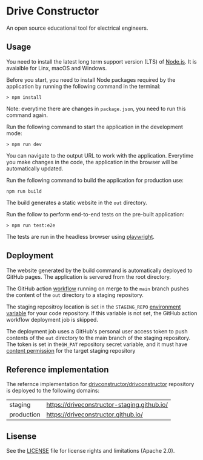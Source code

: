# Drive Constructor

An open source educational tool for electrical engineers.

## Usage

You need to install the latest long term support version (LTS) of [Node.js](https://nodejs.org/en). It is avaialble for Linx, macOS and Windows.

Before you start, you need to install Node packages required by the application by running the following command in the terminal:

    > npm install

Note: everytime there are changes in `package.json`, you need to run this command again.

Run the following command to start the application in the development mode:

    > npm run dev

You can navigate to the output URL to work with the application. Everytime you make changes in the code, the application in the browser will be automatically updated.

Run the following command to build the application for production use:

    npm run build

The build generates a static website in the `out` directory.

Run the follow to perform end-to-end tests on the pre-built application:

    > npm run test:e2e

The tests are run in the headless browser using [playwright](https://playwright.dev/).

## Deployment

The website generated by the build command is automatically deployed to GitHub pages. The application is servered from the root directory.

The GitHub action [workflow](.github/workflows/main.yaml) running on merge to the `main` branch pushes the content of the `out` directory to a staging repository.

The staging repositroy location is set in the `STAGING_REPO` [environment variable](https://docs.github.com/en/actions/writing-workflows/choosing-what-your-workflow-does/store-information-in-variables) for your code repository. If this variable is not set, the GitHub action workflow deployment job is skipped.

The deployment job uses a GitHub's personal user access token to push contents of the `out` directory to the main branch of the staging repository. The token is set in the`GH_PAT` repository secret variable, and it must have [content permission](https://docs.github.com/en/actions/writing-workflows/choosing-what-your-workflow-does/controlling-permissions-for-github_token) for the target staging repository

## Reference implementation

The refernce implementation for [drivconstructor/drivconstructor](https://github.com/driveconstructor/driveconstructor) repository is deployed to the following domains:

|            |                                             |
| ---------- | ------------------------------------------- |
| staging    | https://driveconstructor-staging.github.io/ |
| production | https://driveconstructor.github.io/         |

## Lisense

See the [LICENSE](LICENSE) file for license rights and limitations (Apache 2.0).

